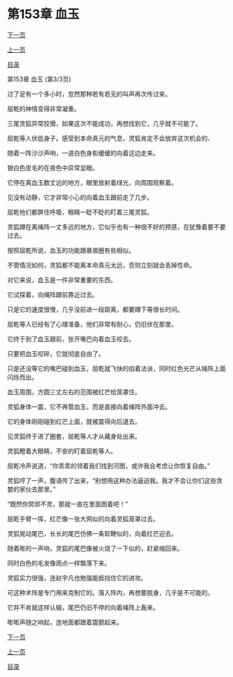 <h1>第153章   血玉</h1>
            <div><p><a href="./459_%E7%AC%AC154%E7%AB%A0_%E9%9D%A2%E5%85%B7%E4%BA%BA.md">下一页</a></p><p><a href="./457_%E7%AC%AC153%E7%AB%A0_%E8%A1%80%E7%8E%89.md">上一页</a></p><p><a href="../">目录</a></p></div>
            <div><p>第153章   血玉 (第3/3页)</p><p>过了足有一个多小时，忽然那种若有若无的叫声再次传过来。</p><p>屈乾的神情变得非常凝重。</p><p>三尾灵狐异常狡猾，如果这次不能成功，再想找到它，几乎就不可能了。</p><p>屈乾等人伏低身子。感受到本命真元的气息，灵狐肯定不会放弃这次机会的、</p><p>随着一阵沙沙声响，一道白色身影缓缓的向着这边走来。</p><p>银白色皮毛的在夜色中异常显眼。</p><p>它停在离血玉数丈远的地方，眼里放射着绿光，向周围观察着。</p><p>见没有动静，它才非常小心的向着血玉跟前走了几步。</p><p>屈乾他们都屏住呼吸，眼睛一眨不眨的盯着三尾灵狐。</p><p>灵狐蹲在离绳阵一丈多远的地方，它似乎也有一种很不好的预感，在犹豫着要不要过去。</p><p>按照屈乾所说，血玉的功能跟暴兽圈有些相似。</p><p>不管情况如何，灵狐都不能离本命真元太远，否则立刻就会丢掉性命。</p><p>对它来说，血玉是一件非常重要的东西。</p><p>它试探着，向绳阵跟前靠近过去。</p><p>只是它的速度很慢，几乎没前进一段距离，都要蹲下等很长时间。</p><p>屈乾等人已经有了心理准备，他们非常有耐心，仍旧伏在那里。</p><p>它终于到了血玉跟前，张开嘴巴向着血玉咬去。</p><p>只要把血玉咬碎，它就彻底自由了。</p><p>只是还没等它的嘴巴碰到血玉，屈乾就飞快的掐着法诀，同时红色光芒从绳阵上面闪烁而出。</p><p>血玉周围，方圆三丈左右的范围被红芒给笼罩住。</p><p>灵狐身体一震，它不再管血玉，而是直接向着绳阵外面冲去。</p><p>它的身体刚刚碰到红芒上面，就被震得向后退去。</p><p>见灵狐终于进了圈套，屈乾等人才从藏身处出来。</p><p>灵狐瞪着大眼睛，不安的盯着屈乾等人。</p><p>屈乾冷声说道，“你乖乖的领着我们找到河图，或许我会考虑让你恢复自由。”</p><p>灵狐哼了一声，腹语传了出来，“别想用这种办法逼迫我。我才不会让你们这些贪婪的家伙去那里。”</p><p>“既然你冥顽不灵，那就一直在里面困着吧！”</p><p>屈乾手臂一挥，红芒像一张大网似的向着灵狐笼罩过去。</p><p>灵狐晃动尾巴，长长的尾巴仿佛一条软鞭似的，向着红芒迎去。</p><p>随着嘭的一声响，灵狐的尾巴像被火烧了一下似的，赶紧缩回来。</p><p>同时白色的毛发像雨点一样飘落下来。</p><p>灵狐实力很强，连赵宇凡也勉强能抵挡住它的进攻。</p><p>可这种术阵是专门用来克制它的。落入阵内，再想要脱身，几乎是不可能的。</p><p>它并不肯就这样认输，尾巴仍旧不停的向着绳阵上轰来。</p><p>嘭嘭声随之响起，连地面都跟着震颤起来。</p></div>
            <div><p><a href="./459_%E7%AC%AC154%E7%AB%A0_%E9%9D%A2%E5%85%B7%E4%BA%BA.md">下一页</a></p><p><a href="./457_%E7%AC%AC153%E7%AB%A0_%E8%A1%80%E7%8E%89.md">上一页</a></p><p><a href="../">目录</a></p></div>